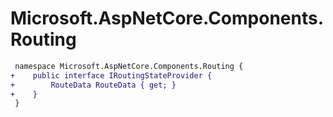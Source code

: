 # Microsoft.AspNetCore.Components.Routing

``` diff
 namespace Microsoft.AspNetCore.Components.Routing {
+    public interface IRoutingStateProvider {
+        RouteData RouteData { get; }
+    }
 }
```
